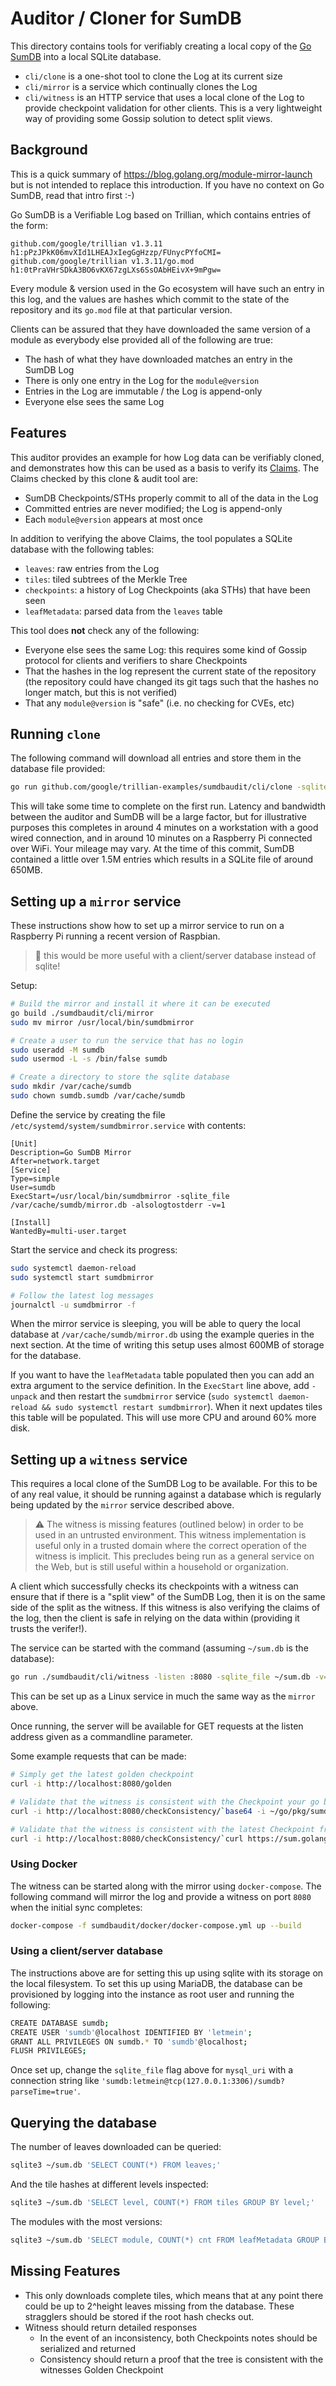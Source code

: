 # Auditor / Cloner for SumDB

This directory contains tools for verifiably creating a local copy of the
[Go SumDB](https://blog.golang.org/module-mirror-launch) into a local SQLite
database.
 * `cli/clone` is a one-shot tool to clone the Log at its current size
 * `cli/mirror` is a service which continually clones the Log
 * `cli/witness` is an HTTP service that uses a local clone of the Log to provide
   checkpoint validation for other clients. This is a very lightweight way of
   providing some Gossip solution to detect split views.

## Background
This is a quick summary of https://blog.golang.org/module-mirror-launch but is not
intended to replace this introduction.
If you have no context on Go SumDB, read that intro first :-)

Go SumDB is a Verifiable Log based on Trillian, which contains entries of the form:
```
github.com/google/trillian v1.3.11 h1:pPzJPkK06mvXId1LHEAJxIegGgHzzp/FUnycPYfoCMI=
github.com/google/trillian v1.3.11/go.mod h1:0tPraVHrSDkA3BO6vKX67zgLXs6SsOAbHEivX+9mPgw=
```
Every module & version used in the Go ecosystem will have such an entry in this log,
and the values are hashes which commit to the state of the repository and its `go.mod`
file at that particular version.

Clients can be assured that they have downloaded the same version of a module as
everybody else provided all of the following are true:
 * The hash of what they have downloaded matches an entry in the SumDB Log
 * There is only one entry in the Log for the `module@version`
 * Entries in the Log are immutable / the Log is append-only
 * Everyone else sees the same Log

## Features
This auditor provides an example for how Log data can be verifiably cloned, and
demonstrates how this can be used as a basis to verify its
[Claims](https://github.com/google/trillian/blob/master/docs/claimantmodel/).
The Claims checked by this clone & audit tool are:
 * SumDB Checkpoints/STHs properly commit to all of the data in the Log
 * Committed entries are never modified; the Log is append-only
 * Each `module@version` appears at most once

In addition to verifying the above Claims, the tool populates a SQLite database
with the following tables:
 * `leaves`: raw entries from the Log
 * `tiles`: tiled subtrees of the Merkle Tree
 * `checkpoints`: a history of Log Checkpoints (aka STHs) that have been seen
 * `leafMetadata`: parsed data from the `leaves` table

This tool does **not** check any of the following:
 * Everyone else sees the same Log: this requires some kind of Gossip protocol for
   clients and verifiers to share Checkpoints
 * That the hashes in the log represent the current state of the repository
   (the repository could have changed its git tags such that the hashes no longer
   match, but this is not verified)
 * That any `module@version` is "safe" (i.e. no checking for CVEs, etc)

## Running `clone`

The following command will download all entries and store them in the database
file provided:
```bash
go run github.com/google/trillian-examples/sumdbaudit/cli/clone -sqlite_file ~/sum.db -alsologtostderr -v=2
```
This will take some time to complete on the first run. Latency and bandwidth
between the auditor and SumDB will be a large factor, but for illustrative
purposes this completes in around 4 minutes on a workstation with a good wired
connection, and in around 10 minutes on a Raspberry Pi connected over WiFi.
Your mileage may vary. At the time of this commit, SumDB contained a little over
1.5M entries which results in a SQLite file of around 650MB.

## Setting up a `mirror` service
These instructions show how to set up a mirror service to run on a Raspberry Pi
running a recent version of Raspbian.

> :frog: this would be more useful with a client/server database instead of sqlite!

Setup:
```bash
# Build the mirror and install it where it can be executed
go build ./sumdbaudit/cli/mirror
sudo mv mirror /usr/local/bin/sumdbmirror

# Create a user to run the service that has no login
sudo useradd -M sumdb
sudo usermod -L -s /bin/false sumdb

# Create a directory to store the sqlite database
sudo mkdir /var/cache/sumdb
sudo chown sumdb.sumdb /var/cache/sumdb
```
Define the service by creating the file `/etc/systemd/system/sumdbmirror.service` with contents:
```
[Unit]
Description=Go SumDB Mirror
After=network.target
[Service]
Type=simple
User=sumdb
ExecStart=/usr/local/bin/sumdbmirror -sqlite_file /var/cache/sumdb/mirror.db -alsologtostderr -v=1

[Install]
WantedBy=multi-user.target
```

Start the service and check its progress:
```bash
sudo systemctl daemon-reload
sudo systemctl start sumdbmirror

# Follow the latest log messages
journalctl -u sumdbmirror -f
```

When the mirror service is sleeping, you will be able to query the local database at
`/var/cache/sumdb/mirror.db` using the example queries in the next section.
At the time of writing this setup uses almost 600MB of storage for the database.

If you want to have the `leafMetadata` table populated then you can add an extra argument
to the service definition.
In the `ExecStart` line above, add `-unpack` and then restart the `sumdbmirror` service
(`sudo systemctl daemon-reload && sudo systemctl restart sumdbmirror`).
When it next updates tiles this table will be populated.
This will use more CPU and around 60% more disk.

## Setting up a `witness` service
This requires a local clone of the SumDB Log to be available. For this to be of any
real value, it should be running against a database which is regularly being updated
by the `mirror` service described above.

> :warning: The witness is missing features (outlined below) in order to be used in an
> untrusted environment. This witness implementation is useful only in a trusted domain
> where the correct operation of the witness is implicit. This precludes being run as
> a general service on the Web, but is still useful within a household or organization.

A client which successfully checks its checkpoints with a witness can ensure that if
there is a "split view" of the SumDB Log, then it is on the same side of the split as
the witness. If this witness is also verifying the claims of the log, then the client
is safe in relying on the data within (providing it trusts the verifer!).

The service can be started with the command (assuming `~/sum.db` is the database):
```bash
go run ./sumdbaudit/cli/witness -listen :8080 -sqlite_file ~/sum.db -v=1 -alsologtostderr
```

This can be set up as a Linux service in much the same way as the `mirror` above.

Once running, the server will be available for GET requests at the listen address
given as a commandline parameter.

Some example requests that can be made:
```bash
# Simply get the latest golden checkpoint
curl -i http://localhost:8080/golden

# Validate that the witness is consistent with the Checkpoint your go build tools are using
curl -i http://localhost:8080/checkConsistency/`base64 -i ~/go/pkg/sumdb/sum.golang.org/latest`

# Validate that the witness is consistent with the latest Checkpoint from the real Log
curl -i http://localhost:8080/checkConsistency/`curl https://sum.golang.org/latest | base64`
```

### Using Docker

The witness can be started along with the mirror using `docker-compose`.
The following command will mirror the log and provide a witness on port `8080` when the initial
sync completes:
```bash
docker-compose -f sumdbaudit/docker/docker-compose.yml up --build
```

### Using a client/server database

The instructions above are for setting this up using sqlite with its storage on the local filesystem.
To set this up using MariaDB, the database can be provisioned by logging into the instance as root user and running the following:

```bash
CREATE DATABASE sumdb;
CREATE USER 'sumdb'@localhost IDENTIFIED BY 'letmein';
GRANT ALL PRIVILEGES ON sumdb.* TO 'sumdb'@localhost;
FLUSH PRIVILEGES;
```

Once set up, change the `sqlite_file` flag above for `mysql_uri` with a connection string like `'sumdb:letmein@tcp(127.0.0.1:3306)/sumdb?parseTime=true'`.

## Querying the database
The number of leaves downloaded can be queried:
```bash
sqlite3 ~/sum.db 'SELECT COUNT(*) FROM leaves;'
```

And the tile hashes at different levels inspected:
```bash
sqlite3 ~/sum.db 'SELECT level, COUNT(*) FROM tiles GROUP BY level;'
```

The modules with the most versions:
```bash
sqlite3 ~/sum.db 'SELECT module, COUNT(*) cnt FROM leafMetadata GROUP BY module ORDER BY cnt DESC LIMIT 10;'
```

## Missing Features
* This only downloads complete tiles, which means that at any point there could
  be up to 2^height leaves missing from the database.
  These stragglers should be stored if the root hash checks out.
* Witness should return detailed responses
  * In the event of an inconsistency, both Checkpoints notes should be serialized and returned
  * Consistency should return a proof that the tree is consistent with the witnesses Golden Checkpoint
